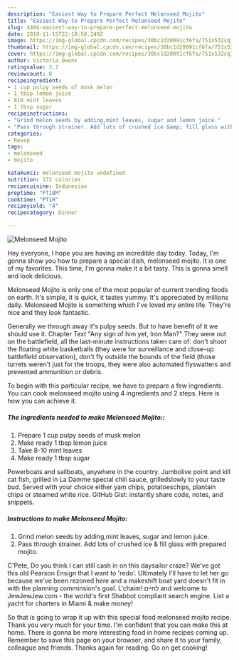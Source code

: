 ```yaml
---
description: "Easiest Way to Prepare Perfect Melonseed Mojito"
title: "Easiest Way to Prepare Perfect Melonseed Mojito"
slug: 4494-easiest-way-to-prepare-perfect-melonseed-mojito
date: 2019-11-15T22:18:58.249Z
image: https://img-global.cpcdn.com/recipes/30bc1d20091cf6fa/751x532cq70/melonseed-mojito-recipe-main-photo.jpg
thumbnail: https://img-global.cpcdn.com/recipes/30bc1d20091cf6fa/751x532cq70/melonseed-mojito-recipe-main-photo.jpg
cover: https://img-global.cpcdn.com/recipes/30bc1d20091cf6fa/751x532cq70/melonseed-mojito-recipe-main-photo.jpg
author: Victoria Owens
ratingvalue: 3.7
reviewcount: 8
recipeingredient:
- 1 cup pulpy seeds of musk melon
- 1 tbsp lemon juice
- 810 mint leaves
- 1 tbsp sugar
recipeinstructions:
- "Grind melon seeds by adding,mint leaves, sugar and lemon juice."
- "Pass through strainer. Add lots of crushed ice &amp; fill glass with prepared mojito."
categories:
- Resep
tags:
- melonseed
- mojito

katakunci: melonseed mojito undefined
nutrition: 172 calories
recipecuisine: Indonesian
preptime: "PT18M"
cooktime: "PT1H"
recipeyield: "4"
recipecategory: Dinner

---
```



![Melonseed Mojito](https://img-global.cpcdn.com/recipes/30bc1d20091cf6fa/751x532cq70/melonseed-mojito-recipe-main-photo.jpg)

Hey everyone, I hope you are having an incredible day today. Today, I'm gonna show you how to prepare a special dish, melonseed mojito. It is one of my favorites. This time, I'm gonna make it a bit tasty. This is gonna smell and look delicious.

Melonseed Mojito is only one of the most popular of current trending foods on earth. It's simple, it is quick, it tastes yummy. It's appreciated by millions daily. Melonseed Mojito is something which I've loved my entire life. They're nice and they look fantastic.

Generally we through away it&#39;s pulpy seeds. But to have benefit of it we should use it. Chapter Text &#34;Any sign of him yet, Iron Man?&#34; They were out on the battlefield, all the last-minute instructions taken care of: don&#39;t shoot the floating white basketballs (they were for surveillance and close-up battlefield observation), don&#39;t fly outside the bounds of the field (those turrets weren&#39;t just for the troops, they were also automated flyswatters and prevented ammunition or debris.


To begin with this particular recipe, we have to prepare a few ingredients. You can cook melonseed mojito using 4 ingredients and 2 steps. Here is how you can achieve it.

##### The ingredients needed to make Melonseed Mojito::

1. Prepare 1 cup pulpy seeds of musk melon
1. Make ready 1 tbsp lemon juice
1. Take 8-10 mint leaves
1. Make ready 1 tbsp sugar


Powerboats and sailboats, anywhere in the country. Jumbolive point and kill cat fish, grilled in La Damme special chili sauce, grilledslowly to your taste bud. Served with your choice either yam chips, potatoeschips, plantain chips or steamed white rice. GitHub Gist: instantly share code, notes, and snippets. 

##### Instructions to make Melonseed Mojito:

1. Grind melon seeds by adding,mint leaves, sugar and lemon juice.
1. Pass through strainer. Add lots of crushed ice &amp; fill glass with prepared mojito.


C&#39;Pete, Do you think I can still cash in on this daysailor craze? We&#39;ve got this old Pearson Ensign that I want to &#39;redo&#39;. Ultimately I&#39;ll have to let her go because we&#39;ve been rezoned here and a makeshift boat yard doesn&#39;t fit in with the planning comminsion&#39;s goal. L&#39;chaim! לחיים and welcome to JewJewJew.com - the world&#39;s first Shabbot compliant search engine. List a yacht for charters in Miami &amp; make money! 

So that is going to wrap it up with this special food melonseed mojito recipe. Thank you very much for your time. I'm confident that you can make this at home. There is gonna be more interesting food in home recipes coming up. Remember to save this page on your browser, and share it to your family, colleague and friends. Thanks again for reading. Go on get cooking!
